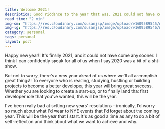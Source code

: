 ```yaml
---
title: Welcome 2021!
description: Good riddance to the year that was, 2021 could not have come quicker.
read_time: "2 min"
img-sm: "https://res.cloudinary.com/susanjsp/image/upload/v1609589545/my-blog/2021-sm_tprhpr.png"
img-lg: "https://res.cloudinary.com/susanjsp/image/upload/v1609589546/my-blog/2021-lg_c6sj3q.png"
category: personal
tags: personal
layout: post
---
```


Happy new year!! It's finally 2021, and it could not have come any sooner. I think I can confidently speak for all of us when I say 2020 was a bit of a sht-show. <!--break-->

But not to worry, there's a new year ahead of us where we'll all accomplish great things!! To everyone who is reading, studying, hustling or building projects to become a better developer, this year will bring great success. Whether you are looking to create a start-up, or to finally land that first developer role that you've wanted, this will be the year.

I've been really bad at setting new years' resolutions - ironically, I'd worry so much about what I'd wear to NYE events that I'd forget about the coming year. This will be the year that I start. It's as good a time as any to do a bit of self-reflection and think about what we want to achieve and why.



